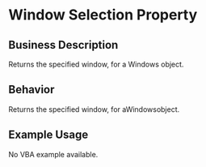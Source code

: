 # Window Selection Property

## Business Description
Returns the specified window, for a Windows object.

## Behavior
Returns the specified window, for aWindowsobject.

## Example Usage
No VBA example available.